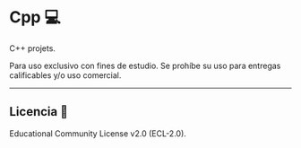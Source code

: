 # Cpp 💻
C++ projets.

Para uso exclusivo con fines de estudio. Se prohíbe su uso para entregas calificables y/o uso comercial.
***
## Licencia 📄
Educational Community License v2.0 (ECL-2.0).
